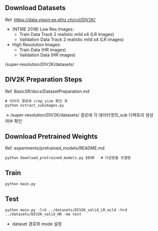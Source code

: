 ## Download Datasets
Ref. <https://data.vision.ee.ethz.ch/cvl/DIV2K/> 

- (NTIRE 2018) Low Res Images:
    - Train Data Track 2 realistic mild x4 (LR images)
    - Validation Data Track 2 realistic mild x4 (LR images)
- High Resolution Images:
    - Train Data (HR images)
    - Validation Data (HR images)

/super-resolution/DIV2K/datasets/


## DIV2K Preparation Steps
Ref. BasicSR/docs/DatasetPreparation.md

```
# 이미지 경로와 crop_size 확인 후
python extract_subimages.py 
```
-> /super-resolution/DIV2K/datasets/ 경로에 각 데이터셋의_sub 디렉토리 생성 여부 확인



## Download Pretrained Weights
Ref. experiments/pretrained_models/README.md

```
python download_pretrained_models.py EDSR   # 다운받을 모델명
```


## Train
```
python main.py
```


## Test
```
python main.py -lrd ../datasets/DIV2K_valid_LR_mild -hrd ../datasets/DIV2K_valid_HR -mo test
```
- dataset 경로와 mode 설정
